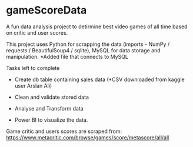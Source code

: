 # gameScoreData

A fun data analysis project to detirmine best video games of all time based on critic and user scores.

This project uses Python for scrapping the data (imports - NumPy / requests / BeautifulSoup4 / sqlite), MySQL for data storage and manipulation. *Added file that connects to MySQL

Tasks left to complete
- Create db table containing sales data (*CSV downloaded from kaggle user Arslan Ali)

- Clean and validate stored data

- Analyse and Transform data

- Power BI to visualize the data.

Game critic and users scores are scraped from:
https://www.metacritic.com/browse/games/score/metascore/all/all 


